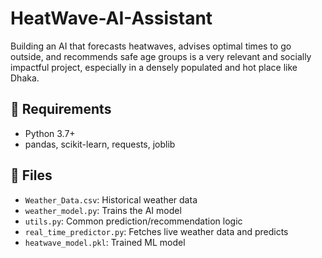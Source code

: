 # HeatWave-AI-Assistant
Building an AI that forecasts heatwaves, advises optimal times to go outside, and recommends safe age groups is a very relevant and socially impactful project, especially in a densely populated and hot place like Dhaka.
## 🔧 Requirements

- Python 3.7+
- pandas, scikit-learn, requests, joblib
## 📁 Files

- `Weather_Data.csv`: Historical weather data
- `weather_model.py`: Trains the AI model
- `utils.py`: Common prediction/recommendation logic
- `real_time_predictor.py`: Fetches live weather data and predicts
- `heatwave_model.pkl`: Trained ML model